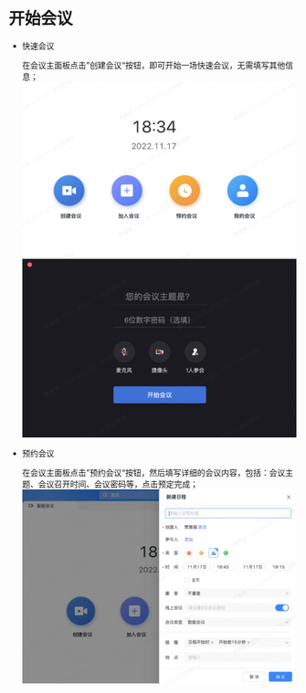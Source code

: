 # 开始会议

- 快速会议

  在会议主面板点击”创建会议“按钮，即可开始一场快速会议，无需填写其他信息；
  ![快速会议](../../../../image/jdt-meeting/创建会议.png)
  ![快速会议](../../../../image/jdt-meeting/创建会议2.png)

- 预约会议

  在会议主面板点击”预约会议“按钮，然后填写详细的会议内容，包括：会议主题、会议召开时间、会议密码等，点击预定完成；
  ![预约会议](../../../../image/jdt-meeting/预约会议.png)

